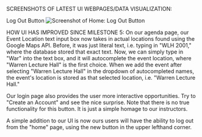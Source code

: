 SCREENSHOTS OF LATEST UI WEBPAGES/DATA VISUALIZATION:

Log Out Button
![Screenshot of Home: Log Out Button](https://github.com/ltliang1/cogs121/blob/master/images/Milestone6/Log%20Out.png)




HOW UI HAS IMPROVED SINCE MILESTONE 5:
On our agenda page, our Event Location text input box now takes in actual
locations found using the Google Maps API. Before, it was just literal
text, i.e. typing in "WLH 2001," where the database stored that exact text.
Now, we can simply type in "War" into the text box, and it will autocomplete 
the event location, where "Warren Lecture Hall" is the first choice. When we
add the event after selecting "Warren Lecture Hall" in the dropdown of
autocompleted names, the event's location is stored as that selected location,
i.e. "Warren Lecture Hall."

Our login page also provides the user more interactive opportunities. Try to 
"Create an Account" and see the nice surprise. Note that there is no true
functionality for this button. It is just a simple homage to our instructors.

A simple addition to our UI is now ours users will have the ability to log out
from the "home" page, using the new button in the upper lefthand corner.